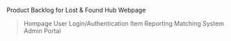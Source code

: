 Product Backlog for Lost & Found Hub Webpage

> Hompage
> User Login/Authentication
> Item Reporting
> Matching System
> Admin Portal




